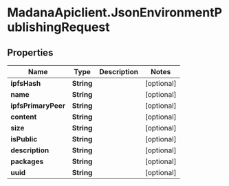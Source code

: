 # MadanaApiclient.JsonEnvironmentPublishingRequest

## Properties

Name | Type | Description | Notes
------------ | ------------- | ------------- | -------------
**ipfsHash** | **String** |  | [optional] 
**name** | **String** |  | [optional] 
**ipfsPrimaryPeer** | **String** |  | [optional] 
**content** | **String** |  | [optional] 
**size** | **String** |  | [optional] 
**isPublic** | **String** |  | [optional] 
**description** | **String** |  | [optional] 
**packages** | **String** |  | [optional] 
**uuid** | **String** |  | [optional] 


